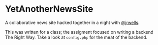 # YetAnotherNewsSite
A collaborative news site hacked together in a night with [@jrwells](https://github.com/jrwells).

This was written for a class; the assigment focused on writing a backend The Right Way. Take a look
at `config.php` for the meat of the backend.
